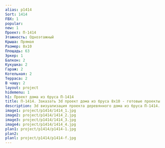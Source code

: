 ```yaml
---
alias: p1414
Sort: 1414
FBX: 1
popular: 
new: 1
Проект: П-1414
Этажность: Одноэтажный
Крыша: Прямая
Размер: 8х10
Площадь: 63
Эркер: 1
Балкон: 2
Кукушка: 2
Гараж: 2
Котельная: 2
Терраса: 2
В чашу: 2
layout: project
hidemenu: 1
h1: Проект дома из бруса П-1414
title: П-1414. Заказать 3d проект дома из бруса 8х10 - готовые проекты
description: 3d визуализация проекта деревянного дома из бруса П-1414. Площадь 63 м2, размер 8х10. Вы можете внести любые изменения в проект.
image1: project/p1414/1414_1.jpg
image2: project/p1414/1414_2.jpg
image3: project/p1414/1414_3.jpg
image4: project/p1414/1414_4.jpg
plan1: project/p1414/p1414-1.jpg
plan2: 
planl: project/p1414/p1414-f.jpg
---
```

